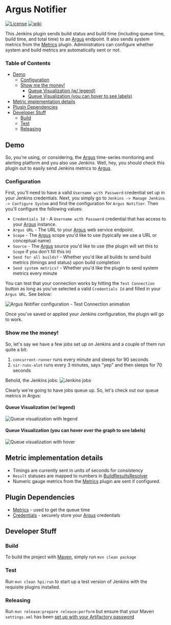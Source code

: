 # Argus Notifier
[![License](https://img.shields.io/github/license/jenkinsci/argus-notifier.svg)](LICENSE)
[![wiki](https://img.shields.io/badge/Argus%20Notifier%20Plugin-WIKI-blue.svg?style=flat)](http://wiki.jenkins-ci.org/display/JENKINS/Argus+Notifier+Plugin)

This Jenkins plugin sends build status and build time (including queue time, build time, and total time) to 
an [Argus](https://github.com/salesforce/Argus) endpoint. It also sends system metrics from the 
[Metrics](https://plugins.jenkins.io/metrics) plugin. Administrators can configure whether system and build metrics
are automatically sent or not.

### Table of Contents
* [Demo](#demo)
  * [Configuration](#configuration)
  * [Show me the money!](#show-me-the-money)
    * [Queue Visualization (w/ legend)](#queue-visualization-w-legend)
    * [Queue Visualization (you can hover to see labels)](#queue-visualization-you-can-hover-over-the-graph-to-see-labels)
* [Metric implementation details](#metric-implementation-details)
* [Plugin Dependencies](#plugin-dependencies)
* [Developer Stuff](#developer-stuff)
  * [Build](#build)
  * [Test](#test)
  * [Releasing](#releasing)
    
## Demo
So, you're using, or considering, the [Argus](https://github.com/salesforce/Argus) 
time-series monitoring and alerting platform and you also use Jenkins. Well, hey, 
you should check this plugin out to easily send Jenkins metrics to [Argus](https://github.com/salesforce/Argus).

### Configuration
First, you'll need to have a valid `Username with Password` credential set up in your Jenkins 
credentials. Next, you simply go to `Jenkins -> Manage Jenkins -> Configure System` and find the 
configuration for `Argus Notifier`. Then you'll configure the following values:

* `Credentials Id` - A `Username with Password` credential that has access to your 
[Argus](https://github.com/salesforce/Argus) instance.
* `Argus URL` - The URL to your [Argus](https://github.com/salesforce/Argus) web service endpoint. 
* `Scope` - The [Argus](https://github.com/salesforce/Argus) scope you'd like to use (typically we use a URL or 
conceptual name)
* `Source` - The [Argus](https://github.com/salesforce/Argus) source you'd like to use 
(the plugin will set this to `Scope` if you don't fill this in)
* `Send for all builds?` - Whether you'd like all builds to send build metrics (timings and status) upon build 
completion 
* `Send system metrics?` - Whether you'd like the plugin to send system metrics every minute

You can test that your connection works by hitting the `Test Connection` button as long as
you've selected a valid `Credentials Id` and filled in your `Argus URL`. See below:

![Argus Notifier configuration - Test Connection animation](https://s3-us-west-1.amazonaws.com/argus-notifier-plugin/connection-validation.gif)

Once you've saved or applied your Jenkins configuration, the plugin will go to work.

### Show me the money!
So, let's say we have a few jobs set up on Jenkins and a couple of them run quite a bit:
1. `concurrent-runner` runs every minute and sleeps for 90 seconds
2. `sir-runs-alot` runs every 3 minutes, says "yep" and then sleeps for 70 seconds

Behold, the Jenkins jobs:
![Jenkins jobs](https://s3-us-west-1.amazonaws.com/argus-notifier-plugin/jenkins-jobs-in-queue.gif)

Clearly we're going to have jobs queue up. So, let's check out our queue metrics in Argus:
#### Queue Visualization (w/ legend)
![Queue visualization with legend](https://s3-us-west-1.amazonaws.com/argus-notifier-plugin/jenkins-queue-visualization-legend.gif) 

#### Queue Visualization (you can hover over the graph to see labels)
![Queue visualization with hover](https://s3-us-west-1.amazonaws.com/argus-notifier-plugin/jenkins-queue-visualization-hover.gif) 

## Metric implementation details 
* Timings are currently sent in units of seconds for consistency
* `Result` statuses are mapped to numbers in 
[BuildResultsResolver](https://github.com/justinharringa/argus-notifier/blob/master/src/main/java/org/jenkinsci/plugins/argusnotifier/BuildResultsResolver.java#L22)
* Numeric gauge metrics from the [Metrics](https://plugins.jenkins.io/metrics) plugin are sent if configured.
 

## Plugin Dependencies
* [Metrics](https://plugins.jenkins.io/metrics) - used to get the queue time
* [Credentials](https://plugins.jenkins.io/credentials) - securely store your [Argus](https://github.com/salesforce/Argus)
credentials 

## Developer Stuff

### Build
To build the project with [Maven](https://maven.apache.org/), simply run `mvn clean package`

### Test
Run `mvn clean hpi:run` to start up a test version of Jenkins with the requisite plugins installed.

### Releasing
Run `mvn release:prepare release:perform` but ensure that your Maven `settings.xml` has been 
[set up with your Artifactory password](https://wiki.jenkins.io/display/JENKINS/Hosting+Plugins#HostingPlugins-Releasingtojenkins-ci.org)
